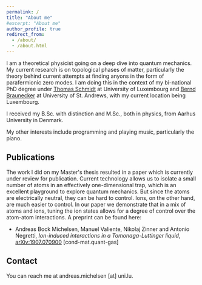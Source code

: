 ```yaml
---
permalink: /
title: "About me"
#excerpt: "About me"
author_profile: true
redirect_from:
  - /about/
  - /about.html
---
```


I am a theoretical physicist going on a deep dive into quantum mechanics. My current research is on topological phases of matter, particularly the theory behind current attempts at finding anyons in the form of parafermionic zero modes. I am doing this in the context of my bi-national PhD degree under [Thomas Schmidt][1] at University of Luxembourg and [Bernd Braunecker][2] at University of St. Andrews, with my current location being Luxembourg.

I received my B.Sc. with distinction and M.Sc., both in physics, from Aarhus University in Denmark.

My other interests include programming and playing music, particularly the piano.

## Publications
The work I did on my Master's thesis resulted in a paper which is currently under review for publication. Current technology allows us to isolate a small number of atoms in an effectively one-dimensional trap, which is an excellent playground to explore quantum mechanics. But since the atoms are electrically neutral, they can be hard to control. Ions, on the other hand, are much easier to control. In our paper we demonstrate that in a mix of atoms and ions, tuning the ion states allows for a degree of control over the atom-atom interactions. A preprint can be found here:

- Andreas Bock Michelsen, Manuel Valiente, Nikolaj Zinner and Antonio Negretti, _Ion-induced interactions in a Tomonaga-Luttinger liquid_, [arXiv:1907.070900](https://arxiv.org/abs/1907.07090) [cond-mat.quant-gas]

## Contact
You can reach me at andreas.michelsen [at] uni.lu.

[1]:https://www.tlschmidt.com/index.php
[2]:https://www.st-andrews.ac.uk/~bhb/
